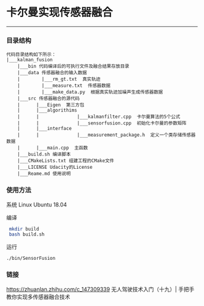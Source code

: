 # 卡尔曼实现传感器融合

------



### 目录结构

```
代码目录结构如下所示：
|___kalman_fusion
    |___bin 代码编译后的可执行文件及融合结果存放目录
    |___data 传感器融合的输入数据
    |        |___rm_gt.txt  真实轨迹
    |        |___measure.txt  传感器数据
    |        |___make_data.py  根据真实轨迹加噪声生成传感器数据
    |___src 传感器融合的源代码
    |      |___Eigen  第三方包
    |      |___algorithims
    |      |              |___kalmanfilter.cpp  卡尔曼算法的5个公式
    |      |              |___sensorfusion.cpp  初始化卡尔曼的参数矩阵
    |      |___interface
    |      |              |___measurement_package.h  定义一个类存储传感器数据
    |      |___main.cpp  主函数
    |___build.sh 编译脚本
    |___CMakeLists.txt 组建工程的CMake文件
    |___LICENSE Udacity的License
    |___Reame.md 使用说明
```

### 使用方法

系统
Linux Ubuntu 18.04

编译
```sh
 mkdir build
 bash build.sh
```

运行

`./bin/SensorFusion`


### 链接

https://zhuanlan.zhihu.com/c_147309339
无人驾驶技术入门（十九）| 手把手教你实现多传感器融合技术
